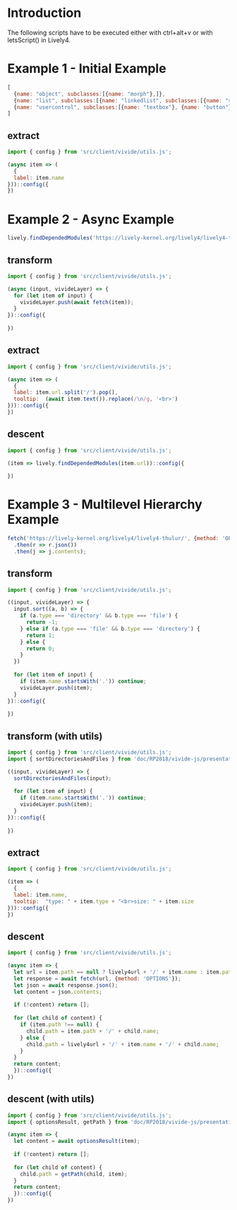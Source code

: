 # Introduction

The following scripts have to be executed either with ctrl+alt+v or with letsScript() in Lively4.

# Example 1 - Initial Example

```javascript
[
  {name: "object", subclasses:[{name: "morph"},]},
  {name: "list", subclasses:[{name: "linkedlist", subclasses:[{name: "stack"}]}, {name: "arraylist"}]},
  {name: "usercontrol", subclasses:[{name: "textbox"}, {name: "button"}, {name: "label"}]},
]
```

## extract

``` javascript
import { config } from 'src/client/vivide/utils.js';

(async item => (
  {
  label: item.name
}))::config({
})
```

# Example 2 - Async Example

```javascript
lively.findDependedModules('https://lively-kernel.org/lively4/lively4-thulur/src/client/lively.js')
```

## transform
``` javascript
import { config } from 'src/client/vivide/utils.js';

(async (input, vivideLayer) => {
  for (let item of input) {
    vivideLayer.push(await fetch(item));
  }
})::config({
  
})
```

## extract
``` javascript
import { config } from 'src/client/vivide/utils.js';

(async item => (
  {
  label: item.url.split('/').pop(),
  tooltip:  (await item.text()).replace(/\n/g, '<br>')
}))::config({
})
```

## descent
``` javascript
import { config } from 'src/client/vivide/utils.js';

(item => lively.findDependedModules(item.url))::config({
  
})
```
# Example 3 - Multilevel Hierarchy Example

```javascript
fetch('https://lively-kernel.org/lively4/lively4-thulur/', {method: 'OPTIONS'})
  .then(r => r.json())
  .then(j => j.contents);
```

## transform
``` javascript
import { config } from 'src/client/vivide/utils.js';

((input, vivideLayer) => {
  input.sort((a, b) => {
    if (a.type === 'directory' && b.type === 'file') {
      return -1;
    } else if (a.type === 'file' && b.type === 'directory') {
      return 1;
    } else {
      return 0;
    }
  })
  
  for (let item of input) {
    if (item.name.startsWith('.')) continue;
    vivideLayer.push(item);
  }
})::config({
  
})
```

## transform (with utils)
``` javascript
import { config } from 'src/client/vivide/utils.js';
import { sortDirectoriesAndFiles } from 'doc/RP2018/vivide-js/presentation/presentation-utils.js'

((input, vivideLayer) => {
  sortDirectoriesAndFiles(input);
  
  for (let item of input) {
    if (item.name.startsWith('.')) continue;
    vivideLayer.push(item);
  }
})::config({
  
})
```

## extract
``` javascript
import { config } from 'src/client/vivide/utils.js';

(item => (
  {
  label: item.name,
  tooltip:  "type: " + item.type + "<br>size: " + item.size
}))::config({
})
```

## descent
``` javascript
import { config } from 'src/client/vivide/utils.js';

(async item => {
  let url = item.path == null ? lively4url + '/' + item.name : item.path;
  let response = await fetch(url, {method: 'OPTIONS'});
  let json = await response.json();
  let content = json.contents;
  
  if (!content) return [];
  
  for (let child of content) {
    if (item.path !== null) {
      child.path = item.path + '/' + child.name;
    } else {
      child.path = lively4url + '/' + item.name + '/' + child.name;
    }
  }
  return content;
  })::config({
})
```

## descent (with utils)
``` javascript
import { config } from 'src/client/vivide/utils.js';
import { optionsResult, getPath } from 'doc/RP2018/vivide-js/presentation/presentation-utils.js'

(async item => {
  let content = await optionsResult(item);
  
  if (!content) return [];
  
  for (let child of content) {
    child.path = getPath(child, item);
  }
  return content;
  })::config({
})
```